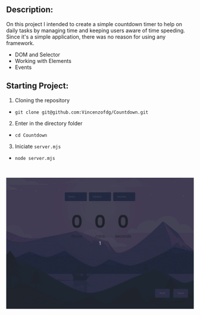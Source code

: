 ## Description:
On this project I intended to create a simple countdown timer to help on daily tasks by managing time and keeping users aware of time speeding.
Since it's a simple application, there was no reason for using any framework.
- DOM and Selector
- Working with Elements
- Events

## Starting Project:
1. Cloning the repository
-  `git clone git@github.com:Vincenzofdg/Countdown.git`
2. Enter in the directory folder
- `cd Countdown`
3. Iniciate `server.mjs`
- `node server.mjs`

<br />

![image](preview.gif)